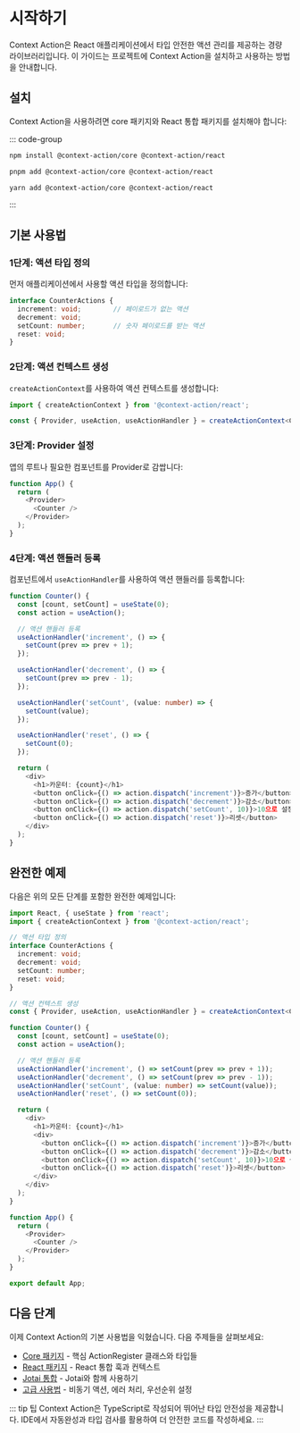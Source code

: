 # 시작하기

Context Action은 React 애플리케이션에서 타입 안전한 액션 관리를 제공하는 경량 라이브러리입니다. 이 가이드는 프로젝트에 Context Action을 설치하고 사용하는 방법을 안내합니다.

## 설치

Context Action을 사용하려면 core 패키지와 React 통합 패키지를 설치해야 합니다:

::: code-group

```bash [npm]
npm install @context-action/core @context-action/react
```

```bash [pnpm]
pnpm add @context-action/core @context-action/react
```

```bash [yarn]
yarn add @context-action/core @context-action/react
```

:::

## 기본 사용법

### 1단계: 액션 타입 정의

먼저 애플리케이션에서 사용할 액션 타입을 정의합니다:

```typescript
interface CounterActions {
  increment: void;        // 페이로드가 없는 액션
  decrement: void;
  setCount: number;       // 숫자 페이로드를 받는 액션
  reset: void;
}
```

### 2단계: 액션 컨텍스트 생성

`createActionContext`를 사용하여 액션 컨텍스트를 생성합니다:

```typescript
import { createActionContext } from '@context-action/react';

const { Provider, useAction, useActionHandler } = createActionContext<CounterActions>();
```

### 3단계: Provider 설정

앱의 루트나 필요한 컴포넌트를 Provider로 감쌉니다:

```typescript
function App() {
  return (
    <Provider>
      <Counter />
    </Provider>
  );
}
```

### 4단계: 액션 핸들러 등록

컴포넌트에서 `useActionHandler`를 사용하여 액션 핸들러를 등록합니다:

```typescript
function Counter() {
  const [count, setCount] = useState(0);
  const action = useAction();

  // 액션 핸들러 등록
  useActionHandler('increment', () => {
    setCount(prev => prev + 1);
  });

  useActionHandler('decrement', () => {
    setCount(prev => prev - 1);
  });

  useActionHandler('setCount', (value: number) => {
    setCount(value);
  });

  useActionHandler('reset', () => {
    setCount(0);
  });

  return (
    <div>
      <h1>카운터: {count}</h1>
      <button onClick={() => action.dispatch('increment')}>증가</button>
      <button onClick={() => action.dispatch('decrement')}>감소</button>
      <button onClick={() => action.dispatch('setCount', 10)}>10으로 설정</button>
      <button onClick={() => action.dispatch('reset')}>리셋</button>
    </div>
  );
}
```

## 완전한 예제

다음은 위의 모든 단계를 포함한 완전한 예제입니다:

```typescript
import React, { useState } from 'react';
import { createActionContext } from '@context-action/react';

// 액션 타입 정의
interface CounterActions {
  increment: void;
  decrement: void;
  setCount: number;
  reset: void;
}

// 액션 컨텍스트 생성
const { Provider, useAction, useActionHandler } = createActionContext<CounterActions>();

function Counter() {
  const [count, setCount] = useState(0);
  const action = useAction();

  // 액션 핸들러 등록
  useActionHandler('increment', () => setCount(prev => prev + 1));
  useActionHandler('decrement', () => setCount(prev => prev - 1));
  useActionHandler('setCount', (value: number) => setCount(value));
  useActionHandler('reset', () => setCount(0));

  return (
    <div>
      <h1>카운터: {count}</h1>
      <div>
        <button onClick={() => action.dispatch('increment')}>증가</button>
        <button onClick={() => action.dispatch('decrement')}>감소</button>
        <button onClick={() => action.dispatch('setCount', 10)}>10으로 설정</button>
        <button onClick={() => action.dispatch('reset')}>리셋</button>
      </div>
    </div>
  );
}

function App() {
  return (
    <Provider>
      <Counter />
    </Provider>
  );
}

export default App;
```

## 다음 단계

이제 Context Action의 기본 사용법을 익혔습니다. 다음 주제들을 살펴보세요:

- [Core 패키지](/ko/api/core/) - 핵심 ActionRegister 클래스와 타입들
- [React 패키지](/ko/api/react/) - React 통합 훅과 컨텍스트
- [Jotai 통합](/ko/api/jotai/) - Jotai와 함께 사용하기
- [고급 사용법](/ko/guide/advanced) - 비동기 액션, 에러 처리, 우선순위 설정

::: tip 팁
Context Action은 TypeScript로 작성되어 뛰어난 타입 안전성을 제공합니다. IDE에서 자동완성과 타입 검사를 활용하여 더 안전한 코드를 작성하세요.
:::